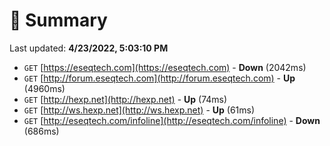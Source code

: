 # 📖 Summary
Last updated: **4/23/2022, 5:03:10 PM**

- `GET` [https://eseqtech.com](https://eseqtech.com) - **Down** (2042ms)
- `GET` [http://forum.eseqtech.com](http://forum.eseqtech.com) - **Up** (4960ms)
- `GET` [http://hexp.net](http://hexp.net) - **Up** (74ms)
- `GET` [http://ws.hexp.net](http://ws.hexp.net) - **Up** (61ms)
- `GET` [http://eseqtech.com/infoline](http://eseqtech.com/infoline) - **Down** (686ms)
